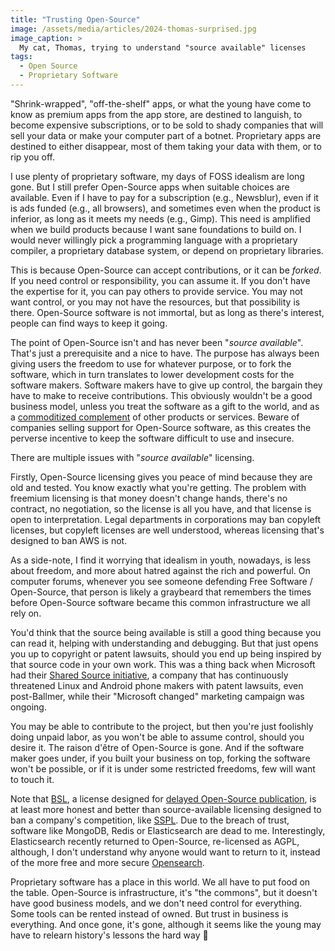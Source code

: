 ```yaml
---
title: "Trusting Open-Source"
image: /assets/media/articles/2024-thomas-surprised.jpg
image_caption: >
  My cat, Thomas, trying to understand "source available" licenses
tags:
  - Open Source
  - Proprietary Software
---
```


<p class="intro" markdown=1>
"Shrink-wrapped", "off-the-shelf" apps, or what the young have come to know as premium apps from the app store, are destined to languish, to become expensive subscriptions, or to be sold to shady companies that will sell your data or make your computer part of a botnet. Proprietary apps are destined to either disappear, most of them taking your data with them, or to rip you off.
</p>

I use plenty of proprietary software, my days of FOSS idealism are long gone. But I still prefer Open-Source apps when suitable choices are available. Even if I have to pay for a subscription (e.g., Newsblur), even if it is ads funded (e.g., all browsers), and sometimes even when the product is inferior, as long as it meets my needs (e.g., Gimp). This need is amplified when we build products because I want sane foundations to build on. I would never willingly pick a programming language with a proprietary compiler, a proprietary database system, or depend on proprietary libraries.

This is because Open-Source can accept contributions, or it can be *forked*. If you need control or responsibility, you can assume it. If you don't have the expertise for it, you can pay others to provide service. You may not want control, or you may not have the resources, but that possibility is there. Open-Source software is not immortal, but as long as there's interest, people can find ways to keep it going.

The point of Open-Source isn't and has never been "*source available*". That's just a prerequisite and a nice to have. The purpose has always been giving users the freedom to use for whatever purpose, or to fork the software, which in turn translates to lower development costs for the software makers. Software makers have to give up control, the bargain they have to make to receive contributions. This obviously wouldn't be a good business model, unless you treat the software as a gift to the world, and as a [commoditized complement](https://www.joelonsoftware.com/2002/06/12/strategy-letter-v/) of other products or services. Beware of companies selling support for Open-Source software, as this creates the perverse incentive to keep the software difficult to use and insecure.

There are multiple issues with "*source available*" licensing. 

Firstly, Open-Source licensing gives you peace of mind because they are old and tested. You know exactly what you're getting. The problem with freemium licensing is that money doesn't change hands, there's no contract, no negotiation, so the license is all you have, and that license is open to interpretation. Legal departments in corporations may ban copyleft licenses, but copyleft licenses are well understood, whereas licensing that's designed to ban AWS is not.

<p class="info-bubble" markdown="1">
As a side-note, I find it worrying that idealism in youth, nowadays, is less about freedom, and more about hatred against the rich and powerful. On computer forums, whenever you see someone defending Free Software / Open-Source, that person is likely a graybeard that remembers the times before Open-Source software became this common infrastructure we all rely on.
</p>

You'd think that the source being available is still a good thing because you can read it, helping with understanding and debugging. But that just opens you up to copyright or patent lawsuits, should you end up being inspired by that source code in your own work. This was a thing back when Microsoft had their [Shared Source initiative](https://en.wikipedia.org/wiki/Shared_Source_Initiative), a company that has continuously threatened Linux and Android phone makers with patent lawsuits, even post-Ballmer, while their "Microsoft changed" marketing campaign was ongoing.

You may be able to contribute to the project, but then you're just foolishly doing unpaid labor, as you won't be able to assume control, should you desire it. The raison d'être of Open-Source is gone. And if the software maker goes under, if you built your business on top, forking the software won't be possible, or if it is under some restricted freedoms, few will want to touch it.

Note that [BSL](https://mariadb.com/bsl-faq-mariadb/), a license designed for [delayed Open-Source publication](https://opensource.org/delayed-open-source-publication), is at least more honest and better than source-available licensing designed to ban a company's competition, like [SSPL](https://en.wikipedia.org/wiki/Server_Side_Public_License). Due to the breach of trust, software like MongoDB, Redis or Elasticsearch are dead to me. Interestingly, Elasticsearch recently returned to Open-Source, re-licensed as AGPL, although, I don't understand why anyone would want to return to it, instead of the more free and more secure [Opensearch](https://opensearch.org/).

Proprietary software has a place in this world. We all have to put food on the table. Open-Source is infrastructure, it's "the commons", but it doesn't have good business models, and we don't need control for everything. Some tools can be rented instead of owned. But trust in business is everything. And once gone, it's gone, although it seems like the young may have to relearn history's lessons the hard way 🥲
